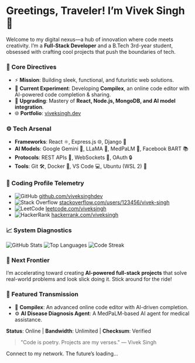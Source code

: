 # Greetings, Traveler! I’m Vivek Singh 🚀

Welcome to my digital nexus—a hub of innovation where code meets creativity. I’m a **Full-Stack Developer** and a B.Tech 3rd-year student, obsessed with crafting cool projects that push the boundaries of tech.

### 🔮 Core Directives
- ⚡ **Mission**: Building sleek, functional, and futuristic web solutions.
- 🧠 **Current Experiment**: Developing **Compilex**, an online code editor with AI-powered code completion & sharing.
- 📡 **Upgrading**: Mastery of **React, Node.js, MongoDB, and AI model integration**.
-  🌐 **Portfolio**: [viveksingh.dev](https://viveksportfo.netlify.app)

### ⚙️ Tech Arsenal
- **Frameworks**: React ⚛️, Express.js 🌐, Django 🐍
- **AI Models**: Google Gemini 🤖, LLaMA 🦙, MedPaLM 🏥, Facebook BART 📚
- **Protocols**: REST APIs 🔗, WebSockets 📡, OAuth 🔒
- **Tools**: Git 🛠️, Docker 🐳, VS Code 💻, Ubuntu (WSL 2) 🐧

### 🌌 Coding Profile Telemetry
- ![GitHub](https://img.shields.io/badge/GitHub-Active-181717?style=flat-square&logo=github) [github.com/viveksinghdev](https://github.com/vivekscodes)
- ![Stack Overflow](https://img.shields.io/badge/StackOverflow-Expert-FE7A16?style=flat-square&logo=stackoverflow) [stackoverflow.com/users/123456/vivek-singh](https://stackoverflow.com/users/123456/vivek-singh)
- ![LeetCode](https://img.shields.io/badge/LeetCode-Elite-F9A825?style=flat-square&logo=leetcode) [leetcode.com/viveksingh](https://leetcode.com/u/Vivsingh20/)
- ![HackerRank](https://img.shields.io/badge/HackerRank-5%20Stars-00EA64?style=flat-square&logo=hackerank) [hackerrank.com/viveksingh](https://www.hackerrank.com/profile/singh_vivek20v)

### 📈 System Diagnostics
![GitHub Stats](https://github-readme-stats.vercel.app/api?username=vivekscodes&show_icons=true&theme=radical)
![Top Languages](https://github-readme-stats.vercel.app/api/top-langs/?username=vivekscodes&layout=compact&theme=radical)
![Code Streak](https://github-readme-streak-stats.herokuapp.com/?user=vivekscodes&theme=radical)

### 🚀 Next Frontier
I’m accelerating toward creating **AI-powered full-stack projects** that solve real-world problems and look slick doing it. Stick around for the ride!

### 🔬 Featured Transmission
- 🌟 **Compilex**: An advanced online code editor with AI-driven completion.
- ⚙️ **AI Disease Diagnosis Agent**: A MedPaLM-based AI agent for medical assistance.

**Status**: Online | **Bandwidth**: Unlimited | **Checksum**: Verified

> "Code is poetry. Projects are my verses." — Vivek Singh

Connect to my network. The future’s loading...

